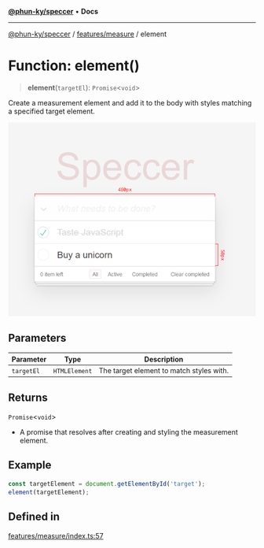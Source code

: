 [**@phun-ky/speccer**](../../../README.md) • **Docs**

***

[@phun-ky/speccer](../../../README.md) / [features/measure](../README.md) / element

# Function: element()

> **element**(`targetEl`): `Promise`\<`void`\>

Create a measurement element and add it to the body with styles matching a specified target element.

![measure](https://github.com/phun-ky/speccer/blob/main/public/measure.png?raw=true)

## Parameters

| Parameter | Type | Description |
| ------ | ------ | ------ |
| `targetEl` | `HTMLElement` | The target element to match styles with. |

## Returns

`Promise`\<`void`\>

- A promise that resolves after creating and styling the measurement element.

## Example

```ts
const targetElement = document.getElementById('target');
element(targetElement);
```

## Defined in

[features/measure/index.ts:57](https://github.com/phun-ky/speccer/blob/main/src/features/measure/index.ts#L57)

